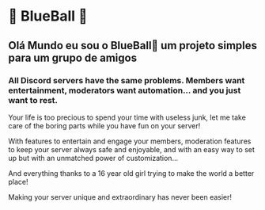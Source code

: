 # 🔵 BlueBall 🔵
## Olá Mundo eu sou o BlueBall🔵 um projeto simples para um grupo de amigos
### All Discord servers have the same problems. Members want entertainment, moderators want automation... and you just want to rest.

Your life is too precious to spend your time with useless junk, let me take care of the boring parts while you have fun on your server!

With features to entertain and engage your members, moderation features to keep your server always safe and enjoyable, and with an easy way to set up but with an unmatched power of customization...

And everything thanks to a 16 year old girl trying to make the world a better place!

Making your server unique and extraordinary has never been easier!
